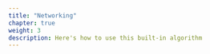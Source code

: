 ```yaml
---
title: "Networking"
chapter: true
weight: 3
description: Here's how to use this built-in algorithm
---
```



